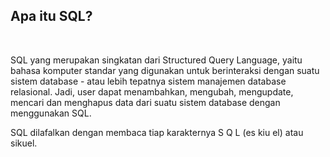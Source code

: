 ## Apa itu SQL?

&nbsp;

SQL yang merupakan singkatan dari Structured Query Language, yaitu bahasa komputer standar yang digunakan untuk berinteraksi dengan suatu sistem database - atau lebih tepatnya sistem manajemen database relasional. Jadi, user dapat menambahkan, mengubah, mengupdate, mencari dan menghapus data dari suatu sistem database dengan menggunakan SQL.

 

SQL dilafalkan dengan membaca tiap karakternya S Q L (es kiu el) atau sikuel.
